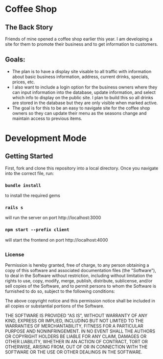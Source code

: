 # Coffee Shop

## The Back Story 
Friends of mine opened a coffee shop earlier this year. I am developing a site for them to promote their business and to get information to customers. 

## Goals:
- The plan is to have a display site visable to all traffic with information about basic business information, address, current drinks, specials, prices,  etc.
- I also want to include a login option for the business owners where they can input information into the database, update information, and select which info to display on the public site. I plan to build this so all drinks are stored in the database but they are only visible when marked active.
- The goal is for this to be an easy to navigate site for the coffee shop owners so they can update their menu as the seasons change and maintain access to previous items. 

# Development Mode

## Getting Started
First, fork and clone this repository into a local directory. Once you navigate into the correct file, run:

### `bundle install`
to install the required gems

### `rails s`
will run the server on port http://localhost:3000

### `npm start --prefix client`
will start the frontend on port http://localhost:4000



<!-- ### Features:


## Visit the Site:

This project has been deployed via [heroku](https://project-maintenance-tracker.herokuapp.com/) 
    * Heroku just announced changes effective 11/28/22 which may alter the availability of this application. -->

<!-- ## Additional Information:


## Blog Links: -->


##
### License

Permission is hereby granted, free of charge, to any person obtaining a copy
of this software and associated documentation files (the "Software"), to deal
in the Software without restriction, including without limitation the rights
to use, copy, modify, merge, publish, distribute, sublicense, and/or sell
copies of the Software, and to permit persons to whom the Software is
furnished to do so, subject to the following conditions:

The above copyright notice and this permission notice shall be included in all
copies or substantial portions of the Software.

THE SOFTWARE IS PROVIDED "AS IS", WITHOUT WARRANTY OF ANY KIND, EXPRESS OR
IMPLIED, INCLUDING BUT NOT LIMITED TO THE WARRANTIES OF MERCHANTABILITY,
FITNESS FOR A PARTICULAR PURPOSE AND NONINFRINGEMENT. IN NO EVENT SHALL THE
AUTHORS OR COPYRIGHT HOLDERS BE LIABLE FOR ANY CLAIM, DAMAGES OR OTHER
LIABILITY, WHETHER IN AN ACTION OF CONTRACT, TORT OR OTHERWISE, ARISING FROM,
OUT OF OR IN CONNECTION WITH THE SOFTWARE OR THE USE OR OTHER DEALINGS IN THE
SOFTWARE.
